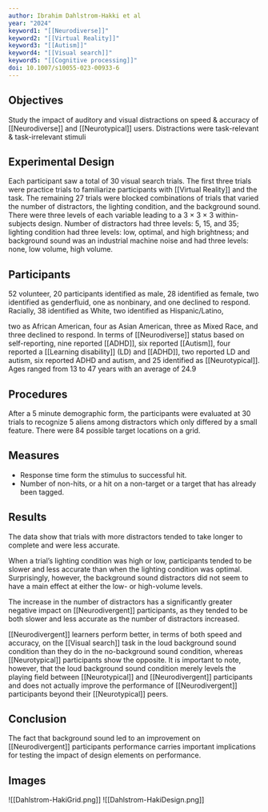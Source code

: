 ```yaml
---
author: Ibrahim Dahlstrom-Hakki et al
year: "2024"
keyword1: "[[Neurodiverse]]"
keyword2: "[[Virtual Reality]]"
keyword3: "[[Autism]]"
keyword4: "[[Visual search]]"
keyword5: "[[Cognitive processing]]"
doi: 10.1007/s10055-023-00933-6
---
```

## Objectives

Study the impact of auditory and visual distractions on speed & accuracy of [[Neurodiverse]] and [[Neurotypical]] users. Distractions were task-relevant & task-irrelevant stimuli

## Experimental Design

Each participant saw a total of 30 visual search trials. The first three trials were practice trials to familiarize participants with [[Virtual Reality]] and the task. The remaining 27 trials were blocked combinations of trials that varied the number of distractors, the lighting condition, and the background sound. There were three levels of each variable leading to a 3 × 3 × 3 within-subjects design. Number of distractors had three levels: 5, 15, and 35; lighting condition had three levels: low, optimal, and high brightness; and background sound was an industrial machine noise and had three levels: none, low volume, high volume.

## Participants

52 volunteer, 20 participants identified as male, 28 identified as female, two identified as genderfluid, one as nonbinary, and one declined to respond. Racially, 38 identified as White, two identified as Hispanic/Latino,

two as African American, four as Asian American, three as Mixed Race, and three declined to respond. In terms of [[Neurodiverse]] status based on self-reporting, nine reported [[ADHD]], six reported [[Autism]], four reported a [[Learning disability]] (LD) and [[ADHD]], two reported LD and autism, six reported ADHD and autism, and 25 identified as [[Neurotypical]]. Ages ranged from 13 to 47 years with an average of 24.9

## Procedures

After a 5 minute demographic form, the participants were evaluated at 30 trials to recognize 5 aliens among distractors which only differed by a small feature. There were 84 possible target locations on a grid.

## Measures

- Response time form the stimulus to successful hit.
- Number of non-hits, or a hit on a non-target or a target that has already been tagged.

## Results

The data show that trials with more distractors tended to take longer to complete and were less accurate.

When a trial’s lighting condition was high or low, participants tended to be slower and less accurate than when the lighting condition was optimal. Surprisingly, however, the background sound distractors did not seem to have a main effect at either the low- or high-volume levels.

The increase in the number of distractors has a significantly greater negative impact on [[Neurodivergent]] participants, as they tended to be both slower and less accurate as the number of distractors increased.

[[Neurodivergent]] learners perform better, in terms of both speed and accuracy, on the [[Visual search]] task in the loud background sound condition than they do in the no-background sound condition, whereas [[Neurotypical]] participants show the opposite. It is important to note, however, that the loud background sound condition merely levels the playing field between [[Neurotypical]] and [[Neurodivergent]] participants and does not actually improve the performance of [[Neurodivergent]] participants beyond their [[Neurotypical]] peers.
## Conclusion

The fact that background sound led to an improvement on [[Neurodivergent]] participants performance carries important implications for testing the impact of design elements on performance.
## Images

![[Dahlstrom-HakiGrid.png]]
![[Dahlstrom-HakiDesign.png]]